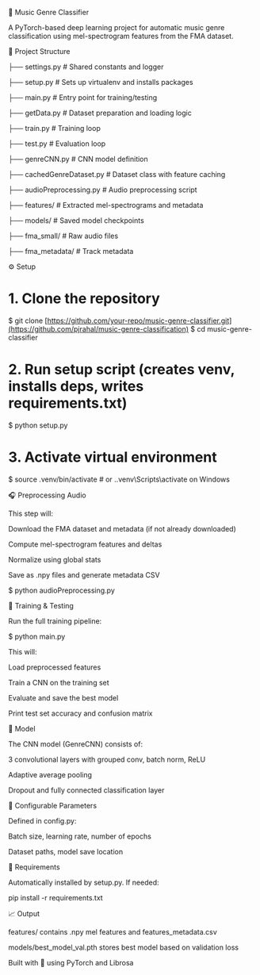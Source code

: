 🎵 Music Genre Classifier

A PyTorch-based deep learning project for automatic music genre classification using mel-spectrogram features from the FMA dataset.

📁 Project Structure

├── settings.py               # Shared constants and logger

├── setup.py                  # Sets up virtualenv and installs packages

├── main.py                   # Entry point for training/testing

├── getData.py                # Dataset preparation and loading logic

├── train.py                  # Training loop

├── test.py                   # Evaluation loop

├── genreCNN.py               # CNN model definition

├── cachedGenreDataset.py     # Dataset class with feature caching

├── audioPreprocessing.py     # Audio preprocessing script

├── features/                 # Extracted mel-spectrograms and metadata

├── models/                   # Saved model checkpoints

├── fma_small/                # Raw audio files

├── fma_metadata/             # Track metadata

⚙️ Setup

# 1. Clone the repository
$ git clone [https://github.com/your-repo/music-genre-classifier.git](https://github.com/pjrahal/music-genre-classification)
$ cd music-genre-classifier

# 2. Run setup script (creates venv, installs deps, writes requirements.txt)
$ python setup.py

# 3. Activate virtual environment
$ source .venv/bin/activate   # or .\.venv\Scripts\activate on Windows

🎧 Preprocessing Audio

This step will:

Download the FMA dataset and metadata (if not already downloaded)

Compute mel-spectrogram features and deltas

Normalize using global stats

Save as .npy files and generate metadata CSV

$ python audioPreprocessing.py

🚀 Training & Testing

Run the full training pipeline:

$ python main.py

This will:

Load preprocessed features

Train a CNN on the training set

Evaluate and save the best model

Print test set accuracy and confusion matrix

🧠 Model

The CNN model (GenreCNN) consists of:

3 convolutional layers with grouped conv, batch norm, ReLU

Adaptive average pooling

Dropout and fully connected classification layer

📝 Configurable Parameters

Defined in config.py:

Batch size, learning rate, number of epochs

Dataset paths, model save location

📄 Requirements

Automatically installed by setup.py. If needed:

pip install -r requirements.txt

📈 Output

features/ contains .npy mel features and features_metadata.csv

models/best_model_val.pth stores best model based on validation loss

Built with 💙 using PyTorch and Librosa
